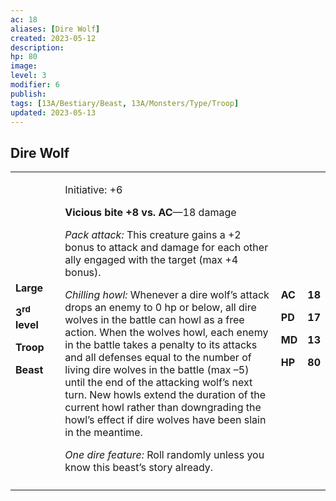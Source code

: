 ```yaml
---
ac: 18
aliases: [Dire Wolf]
created: 2023-05-12
description: 
hp: 80
image: 
level: 3
modifier: 6
publish: 
tags: [13A/Bestiary/Beast, 13A/Monsters/Type/Troop]
updated: 2023-05-13
---
```


## Dire Wolf

<table>
<colgroup>
<col style="width: 16%" />
<col style="width: 72%" />
<col style="width: 5%" />
<col style="width: 5%" />
</colgroup>
<tbody>
<tr class="odd">
<td><p><strong>Large</strong></p>
<p><strong>3<sup>rd</sup> level</strong></p>
<p><strong>Troop</strong></p>
<p><strong>Beast</strong></p></td>
<td><p>Initiative: +6</p>
<p><strong>Vicious bite +8 vs. AC</strong>—18 damage</p>
<p><em>Pack attack:</em> This creature gains a +2 bonus to attack and
damage for each other ally engaged with the target (max +4 bonus).</p>
<p><em>Chilling howl:</em> Whenever a dire wolf’s attack drops an enemy
to 0 hp or below, all dire wolves in the battle can howl as a free
action. When the wolves howl, each enemy in the battle takes a penalty
to its attacks and all defenses equal to the number of living dire
wolves in the battle (max –5) until the end of the attacking wolf’s next
turn. New howls extend the duration of the current howl rather than
downgrading the howl’s effect if dire wolves have been slain in the
meantime.</p>
<p><em>One dire feature:</em> Roll randomly unless you know this beast’s
story already.</p></td>
<td><p><strong>AC</strong></p>
<p><strong>PD</strong></p>
<p><strong>MD</strong></p>
<p><strong>HP</strong></p></td>
<td><p><strong>18</strong></p>
<p><strong>17</strong></p>
<p><strong>13</strong></p>
<p><strong>80</strong></p></td>
</tr>
<tr class="even">
<td></td>
<td></td>
<td></td>
<td></td>
</tr>
</tbody>
</table>

